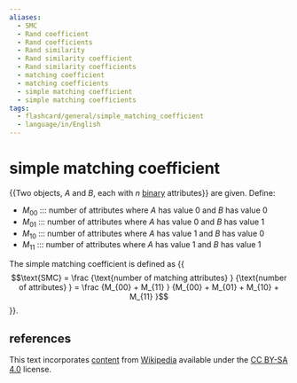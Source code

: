 ```yaml
---
aliases:
  - SMC
  - Rand coefficient
  - Rand coefficients
  - Rand similarity
  - Rand similarity coefficient
  - Rand similarity coefficients
  - matching coefficient
  - matching coefficients
  - simple matching coefficient
  - simple matching coefficients
tags:
  - flashcard/general/simple_matching_coefficient
  - language/in/English
---
```


# simple matching coefficient

{{Two objects, _A_ and _B_, each with _n_ [binary](binary%20number.md) attributes}} are given. Define:

- $M_{00}$ ::: number of attributes where _A_ has value 0 and _B_ has value 0
- $M_{01}$ ::: number of attributes where _A_ has value 0 and _B_ has value 1
- $M_{10}$ ::: number of attributes where _A_ has value 1 and _B_ has value 0
- $M_{11}$ ::: number of attributes where _A_ has value 1 and _B_ has value 1

The simple matching coefficient is defined as {{$$\text{SMC} = \frac {\text{number of matching attributes} } {\text{number of attributes} } = \frac {M_{00} + M_{11} } {M_{00} + M_{01} + M_{10} + M_{11} }$$}}.

## references

This text incorporates [content](https://en.wikipedia.org/wiki/simple_matching_coefficient) from [Wikipedia](Wikipedia.md) available under the [CC BY-SA 4.0](https://creativecommons.org/licenses/by-sa/4.0/) license.
